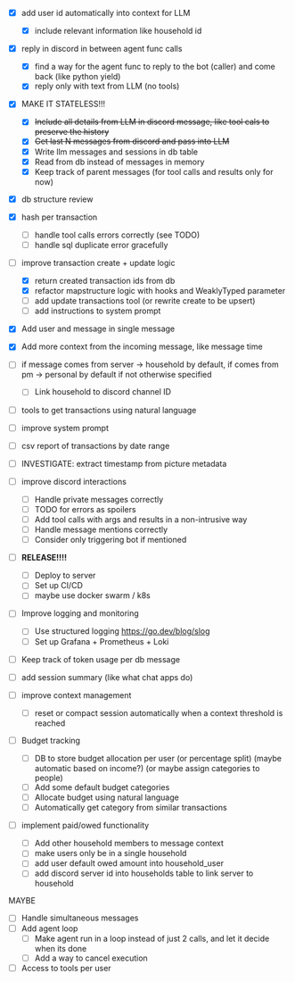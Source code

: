 - [x] add user id automatically into context for LLM

  - [x] include relevant information like household id

- [x] reply in discord in between agent func calls

  - [x] find a way for the agent func to reply to the bot (caller) and come back (like python yield)
  - [x] reply only with text from LLM (no tools)

- [x] MAKE IT STATELESS!!!

  - [x] ~~Include all details from LLM in discord message, like tool cals to preserve the history~~
  - [x] ~~Get last N messages from discord and pass into LLM~~
  - [x] Write llm messages and sessions in db table
  - [x] Read from db instead of messages in memory
  - [x] Keep track of parent messages (for tool calls and results only for now)

- [x] db structure review

- [x] hash per transaction
  - [ ] handle tool calls errors correctly (see TODO)
  - [ ] handle sql duplicate error gracefully
- [ ] improve transaction create + update logic

  - [x] return created transaction ids from db
  - [x] refactor mapstructure logic with hooks and WeaklyTyped parameter
  - [ ] add update transactions tool (or rewrite create to be upsert)
  - [ ] add instructions to system prompt

- [x] Add user and message in single message
- [x] Add more context from the incoming message, like message time

- [ ] if message comes from server -> household by default, if comes from pm -> personal by default if not otherwise specified
  - [ ] Link household to discord channel ID
- [ ] tools to get transactions using natural language
- [ ] improve system prompt
- [ ] csv report of transactions by date range
- [ ] INVESTIGATE: extract timestamp from picture metadata

- [ ] improve discord interactions

  - [ ] Handle private messages correctly
  - [ ] TODO for errors as spoilers
  - [ ] Add tool calls with args and results in a non-intrusive way
  - [ ] Handle message mentions correctly
  - [ ] Consider only triggering bot if mentioned

- [ ] **RELEASE!!!!**

  - [ ] Deploy to server
  - [ ] Set up CI/CD
  - [ ] maybe use docker swarm / k8s

- [ ] Improve logging and monitoring

  - [ ] Use structured logging https://go.dev/blog/slog
  - [ ] Set up Grafana + Prometheus + Loki

- [ ] Keep track of token usage per db message
- [ ] add session summary (like what chat apps do)

- [ ] improve context management

  - [ ] reset or compact session automatically when a context threshold is reached

- [ ] Budget tracking

  - [ ] DB to store budget allocation per user (or percentage split) (maybe automatic based on income?) (or maybe assign categories to people)
  - [ ] Add some default budget categories
  - [ ] Allocate budget using natural language
  - [ ] Automatically get category from similar transactions

- [ ] implement paid/owed functionality

  - [ ] Add other household members to message context
  - [ ] make users only be in a single household
  - [ ] add user default owed amount into household_user
  - [ ] add discord server id into households table to link server to household

MAYBE

- [ ] Handle simultaneous messages
- [ ] Add agent loop
  - [ ] Make agent run in a loop instead of just 2 calls, and let it decide when its done
  - [ ] Add a way to cancel execution
- [ ] Access to tools per user
